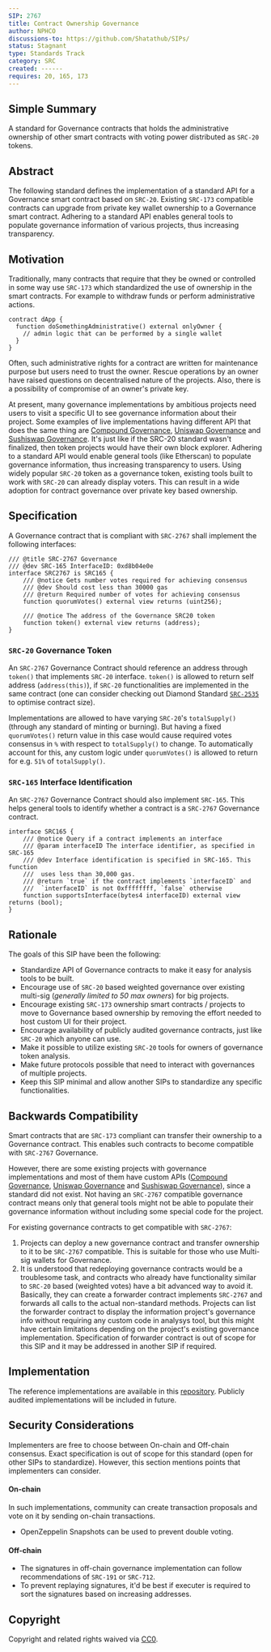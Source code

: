 ```yaml
---
SIP: 2767
title: Contract Ownership Governance
author: NPHCO
discussions-to: https://github.com/Shatathub/SIPs/
status: Stagnant
type: Standards Track
category: SRC
created: ------
requires: 20, 165, 173
---
```


## Simple Summary

A standard for Governance contracts that holds the administrative ownership of other smart contracts with voting power distributed as `SRC-20` tokens.

## Abstract

The following standard defines the implementation of a standard API for a Governance smart contract based on `SRC-20`. Existing `SRC-173` compatible contracts can upgrade from private key wallet ownership to a Governance smart contract. Adhering to a standard API enables general tools to populate governance information of various projects, thus increasing transparency.

## Motivation

Traditionally, many contracts that require that they be owned or controlled in some way use `SRC-173` which standardized the use of ownership in the smart contracts. For example to withdraw funds or perform administrative actions.

```solidity
contract dApp {
  function doSomethingAdministrative() external onlyOwner {
    // admin logic that can be performed by a single wallet
  }
}
```

Often, such administrative rights for a contract are written for maintenance purpose but users need to trust the owner. Rescue operations by an owner have raised questions on decentralised nature of the projects. Also, there is a possibility of compromise of an owner's private key.

At present, many governance implementations by ambitious projects need users to visit a specific UI to see governance information about their project. Some examples of live implementations having different API that does the same thing are [Compound Governance](https://github.com/compound-finance/compound-protocol/blob/master/contracts/Governance/GovernorAlpha.sol#L27), [Uniswap Governance](https://github.com/Uniswap/governance/blob/master/contracts/GovernorAlpha.sol#L27) and [Sushiswap Governance](https://github.com/sushiswap/sushiswap/blob/master/contracts/GovernorAlpha.sol#L45). It's just like if the SRC-20 standard wasn't finalized, then token projects would have their own block explorer. Adhering to a standard API would enable general tools (like Etherscan) to populate governance information, thus increasing transparency to users. Using widely popular `SRC-20` token as a governance token, existing tools built to work with `SRC-20` can already display voters. This can result in a wide adoption for contract governance over private key based ownership.

## Specification

A Governance contract that is compliant with `SRC-2767` shall implement the following interfaces:

```solidity
/// @title SRC-2767 Governance
/// @dev SRC-165 InterfaceID: 0xd8b04e0e
interface SRC2767 is SRC165 {
    /// @notice Gets number votes required for achieving consensus
    /// @dev Should cost less than 30000 gas
    /// @return Required number of votes for achieving consensus
    function quorumVotes() external view returns (uint256);

    /// @notice The address of the Governance SRC20 token
    function token() external view returns (address);
}
```

### `SRC-20` Governance Token

An `SRC-2767` Governance Contract should reference an address through `token()` that implements `SRC-20` interface. `token()` is allowed to return self address (`address(this)`), if `SRC-20` functionalities are implemented in the same contract (one can consider checking out Diamond Standard [`SRC-2535`](https://SIPs.Shatat.org/SIPS/SIP-2535) to optimise contract size).

Implementations are allowed to have varying `SRC-20`'s `totalSupply()` (through any standard of minting or burning). But having a fixed `quorumVotes()` return value in this case would cause required votes consensus in `%` with respect to `totalSupply()` to change. To automatically account for this, any custom logic under `quorumVotes()` is allowed to return for e.g. `51%` of `totalSupply()`.

### `SRC-165` Interface Identification

An `SRC-2767` Governance Contract should also implement `SRC-165`. This helps general tools to identify whether a contract is a `SRC-2767` Governance contract.

```solidity
interface SRC165 {
    /// @notice Query if a contract implements an interface
    /// @param interfaceID The interface identifier, as specified in SRC-165
    /// @dev Interface identification is specified in SRC-165. This function
    ///  uses less than 30,000 gas.
    /// @return `true` if the contract implements `interfaceID` and
    ///  `interfaceID` is not 0xffffffff, `false` otherwise
    function supportsInterface(bytes4 interfaceID) external view returns (bool);
}
```

## Rationale

The goals of this SIP have been the following:

- Standardize API of Governance contracts to make it easy for analysis tools to be built.
- Encourage use of `SRC-20` based weighted governance over existing multi-sig (_generally limited to 50 max owners_) for big projects.
- Encourage existing `SRC-173` ownership smart contracts / projects to move to Governance based ownership by removing the effort needed to host custom UI for their project.
- Encourage availability of publicly audited governance contracts, just like `SRC-20` which anyone can use.
- Make it possible to utilize existing `SRC-20` tools for owners of governance token analysis.
- Make future protocols possible that need to interact with governances of multiple projects.
- Keep this SIP minimal and allow another SIPs to standardize any specific functionalities.

## Backwards Compatibility

Smart contracts that are `SRC-173` compliant can transfer their ownership to a Governance contract. This enables such contracts to become compatible with `SRC-2767` Governance.

However, there are some existing projects with governance implementations and most of them have custom APIs ([Compound Governance](https://github.com/compound-finance/compound-protocol/blob/master/contracts/Governance/GovernorAlpha.sol#L27), [Uniswap Governance](https://github.com/Uniswap/governance/blob/master/contracts/GovernorAlpha.sol#L27) and [Sushiswap Governance](https://github.com/sushiswap/sushiswap/blob/master/contracts/GovernorAlpha.sol#L45)), since a standard did not exist. Not having an `SRC-2767` compatible governance contract means only that general tools might not be able to populate their governance information without including some special code for the project.

For existing governance contracts to get compatible with `SRC-2767`:

1. Projects can deploy a new governance contract and transfer ownership to it to be `SRC-2767` compatible. This is suitable for those who use Multi-sig wallets for Governance.
2. It is understood that redeploying governance contracts would be a troublesome task, and contracts who already have functionality similar to `SRC-20` based (weighted votes) have a bit advanced way to avoid it. Basically, they can create a forwarder contract implements `SRC-2767` and forwards all calls to the actual non-standard methods. Projects can list the forwarder contract to display the information project's governance info without requiring any custom code in analysys tool, but this might have certain limitations depending on the project's existing governance implementation. Specification of forwarder contract is out of scope for this SIP and it may be addressed in another SIP if required.

<!-- ## Test Cases -->

## Implementation

The reference implementations are available in this [repository](https://github.com/zemse/contract-ownership-governance). Publicly audited implementations will be included in future.

## Security Considerations

Implementers are free to choose between On-chain and Off-chain consensus. Exact specification is out of scope for this standard (open for other SIPs to standardize). However, this section mentions points that implementers can consider.

#### On-chain

In such implementations, community can create transaction proposals and vote on it by sending on-chain transactions.

- OpenZeppelin Snapshots can be used to prevent double voting.

#### Off-chain

- The signatures in off-chain governance implementation can follow recommendations of `SRC-191` or `SRC-712`.
- To prevent replaying signatures, it'd be best if executer is required to sort the signatures based on increasing addresses.

## Copyright

Copyright and related rights waived via [CC0](../LICENSE.md).
